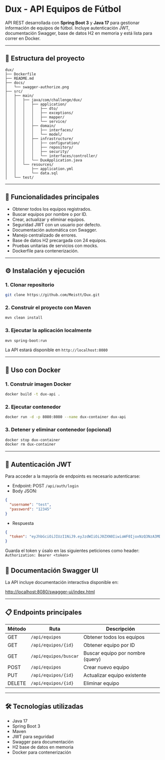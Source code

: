 # Dux - API Equipos de Fútbol

API REST desarrollada con **Spring Boot 3** y **Java 17** para gestionar información de equipos de fútbol. Incluye autenticación JWT, documentación Swagger, base de datos H2 en memoria y está lista para correr en Docker.

---

## 📂 Estructura del proyecto

```
dux/
├── Dockerfile
├── README.md
├── docs/
│   └── swagger-authorize.png
├── src/
│   ├── main/
│   │   ├── java/com/challenge/dux/
│   │   │   ├── application/
│   │   │   │   ├── dto/
│   │   │   │   ├── exceptions/
│   │   │   │   ├── mapper/
│   │   │   │   └── service/
│   │   │   ├── domain/
│   │   │   │   ├── interfaces/
│   │   │   │   └── model/
│   │   │   ├── infrastructure/
│   │   │   │   ├── configuration/
│   │   │   │   ├── repository/
│   │   │   │   ├── security/
│   │   │   │   └── interfaces/controller/
│   │   │   └── DuxApplication.java
│   │   └── resources/
│   │       ├── application.yml
│   │       └── data.sql
│   └── test/
```

---

## 🚀 Funcionalidades principales

- Obtener todos los equipos registrados.
- Buscar equipos por nombre o por ID.
- Crear, actualizar y eliminar equipos.
- Seguridad JWT con un usuario por defecto.
- Documentación automática con Swagger.
- Manejo centralizado de errores.
- Base de datos H2 precargada con 24 equipos.
- Pruebas unitarias de servicios con mocks.
- Dockerfile para contenerización.

---

## ⚙️ Instalación y ejecución

### 1. Clonar repositorio

```bash
git clone https://github.com/Meistt/Dux.git
```

### 2. Construir el proyecto con Maven
```bash
mvn clean install
```

### 3. Ejecutar la aplicación localmente

```bash
mvn spring-boot:run
```
La API estará disponible en `http://localhost:8080`

---

## 🐳 Uso con Docker
### 1. Construir imagen Docker
```bash
docker build -t dux-api .
```
### 2. Ejecutar contenedor
```bash
docker run -d -p 8080:8080 --name dux-container dux-api
```
### 3. Detener y eliminar contenedor (opcional)
```bash
docker stop dux-container
docker rm dux-container
```

---
## 🔐 Autenticación JWT

Para acceder a la mayoría de endpoints es necesario autenticarse:
* Endpoint: POST `/api/auth/login`
* Body JSON:
```json
{
  "username": "test",
  "password": "12345"
}
```
* Respuesta
```json
{
  "token": "eyJhbGciOiJIUzI1NiJ9.eyJzdWIiOiJ0ZXN0IiwiaWF0IjoxNzQ3NzA3MDE1LCJleHAiOjE3NDc3OTM0MTV9.HT9iF3TZOSumGnZB1xWSVuS2mtKlq9VVQ2iB0hJ4_sA"
}
```
Guarda el token y úsalo en las siguientes peticiones como header: `Authorization: Bearer <token>`

## 📄 Documentación Swagger UI

La API incluye documentación interactiva disponible en:

[http://localhost:8080/swagger-ui/index.html](http://localhost:8080/swagger-ui/index.html)

---

## 📋 Endpoints principales

| Método | Ruta                  | Descripción                      |
|--------|-----------------------|--------------------------------|
| GET    | `/api/equipos`        | Obtener todos los equipos       |
| GET    | `/api/equipos/{id}`   | Obtener equipo por ID           |
| GET    | `/api/equipos/buscar` | Buscar equipo por nombre (query)|
| POST   | `/api/equipos`        | Crear nuevo equipo              |
| PUT    | `/api/equipos/{id}`   | Actualizar equipo existente     |
| DELETE | `/api/equipos/{id}`   | Eliminar equipo                |

---

## 🛠️ Tecnologías utilizadas

- Java 17
- Spring Boot 3
- Maven
- JWT para seguridad
- Swagger para documentación
- H2 base de datos en memoria
- Docker para contenerización





